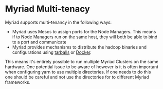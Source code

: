 # Myriad Multi-tenacy

Myriad supports multi-tenancy in the following ways:
- Myriad uses Mesos to assign ports for the Node Managers.  This means if to Node Managers run on the same host, they will both be able to 
bind to a port and communicate
- Myriad provides mechanisms to distribute the hadoop binaries and configurations using [tarballs](https://github.com/apache/incubator-myriad/blob/master/docs/myriad-remote-distribution-configuration.md) or [Docker](https://github.com/apache/incubator-myriad/blob/master/docker/README.md).

This means it's entirely possible to run multiple Myriad Clusters on the same hardware. One potential issue to be aware of however is it 
is often important when configuring yarn to use multiple directories.  If one needs to do this one should be careful and not use the directories 
for to different Myriad frameworks.